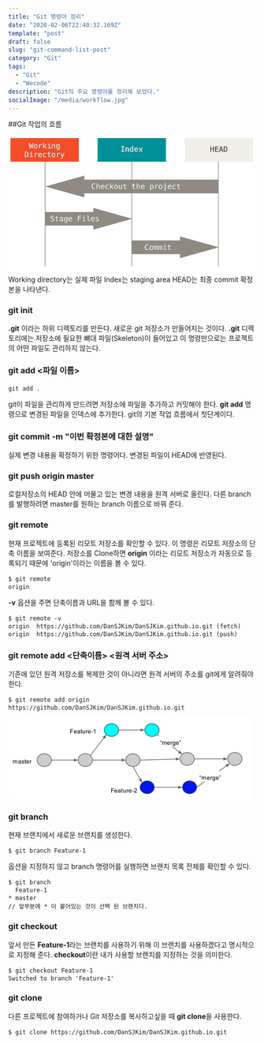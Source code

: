 ```yaml
---
title: "Git 명령어 정리"
date: "2020-02-06T22:40:32.169Z"
template: "post"
draft: false
slug: "git-command-list-post"
category: "Git"
tags:
  - "Git"
  - "Wecode"
description: "Git의 주요 명령어를 정리해 보았다."
socialImage: "/media/workflow.jpg"
---
```


##Git 작업의 흐름

![workflow](/media/workflow.png)
Working directory는 실제 파일
Index는 staging area
HEAD는 최종 commit 확정본을 나타낸다.


### git init
**.git** 이라는 하위 디렉토리를 만든다. 새로운 git 저장소가 만들어지는 것이다.
**.git** 디렉토리에는 저장소에 필요한 뼈대 파일(Skeleton)이 들어있고 이 명령만으로는 프로젝트의 어떤 파일도 관리하지 않는다.
### git add <파일 이름>
```
git add .
```
git이 파일을 관리하게 만드려면 저장소에 파일을 추가하고 커밋해야 한다. **git add** 명령으로 변경된 파일을 인덱스에 추가한다.
git의 기본 작업 흐름에서 첫단계이다.
### git commit -m "이번 확정본에 대한 설명"
실제 변경 내용을 확정하기 위한 명령어다. 변경된 파일이 HEAD에 반영된다.
### git push origin master
로컬저장소의 HEAD 안에 머물고 있는 변경 내용을 원격 서버로 올린다. 다른 branch를 발행하려면 master를 원하는 branch 이름으로 바꿔 준다.
### git remote
현재 프로젝트에 등록된 리모트 저장소를 확인할 수 있다. 이 명령은 리모트 저장소의 단축 이름을 보여준다.
저장소를 Clone하면 **origin** 이라는 리모트 저장소가 자동으로 등록되기 때문에 'origin'이라는 이름을 볼 수 있다.
```
$ git remote
origin
```
**-v** 옵션을 주면 단축이름과 URL을 함께 볼 수 있다.
```
$ git remote -v
origin	https://github.com/DanSJKim/DanSJKim.github.io.git (fetch)
origin	https://github.com/DanSJKim/DanSJKim.github.io.git (push)
```

### git remote add <단축이름> <원격 서버 주소>
기존에 있던 원격 저장소를 복제한 것이 아니라면 원격 서버의 주소를 git에게 알려줘야 한다.
```
$ git remote add origin https://github.com/DanSJKim/DanSJKim.github.io.git
```

![branch](/media/branch.png)
### git branch <branchname>
현재 브랜치에서 새로운 브랜치를 생성한다.
```
$ git branch Feature-1
```
옵션을 지정하지 않고 branch 명령어를 실행하면 브랜치 목록 전체를 확인할 수 있다.
```
$ git branch
  Feature-1
* master
// 앞부분에 * 이 붙어있는 것이 선택 된 브랜치다.
```

### git checkout <branchname>
앞서 만든 **Feature-1**라는 브랜치를 사용하기 위해 이 브랜치를 사용하겠다고 명시적으로 지정해 준다.
**checkout**이란 내가 사용할 브랜치를 지정하는 것을 의미한다.
```
$ git checkout Feature-1
Switched to branch 'Feature-1'
```

### git clone
다른 프로젝트에 참여하거나 Git 저장소를 복사하고싶을 때 **git clone**을 사용한다.
```
$ git clone https://github.com/DanSJKim/DanSJKim.github.io.git
```
